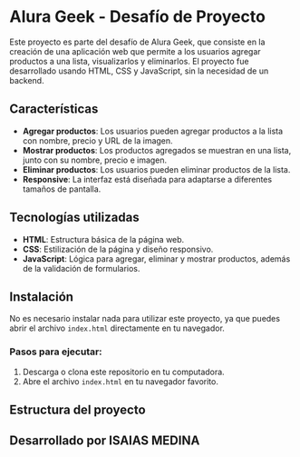 # Alura Geek - Desafío de Proyecto

Este proyecto es parte del desafío de Alura Geek, que consiste en la creación de una aplicación web que permite a los usuarios agregar productos a una lista, visualizarlos y eliminarlos. El proyecto fue desarrollado usando HTML, CSS y JavaScript, sin la necesidad de un backend.

## Características

- **Agregar productos**: Los usuarios pueden agregar productos a la lista con nombre, precio y URL de la imagen.
- **Mostrar productos**: Los productos agregados se muestran en una lista, junto con su nombre, precio e imagen.
- **Eliminar productos**: Los usuarios pueden eliminar productos de la lista.
- **Responsive**: La interfaz está diseñada para adaptarse a diferentes tamaños de pantalla.

## Tecnologías utilizadas

- **HTML**: Estructura básica de la página web.
- **CSS**: Estilización de la página y diseño responsivo.
- **JavaScript**: Lógica para agregar, eliminar y mostrar productos, además de la validación de formularios.

## Instalación

No es necesario instalar nada para utilizar este proyecto, ya que puedes abrir el archivo `index.html` directamente en tu navegador.

### Pasos para ejecutar:

1. Descarga o clona este repositorio en tu computadora.
2. Abre el archivo `index.html` en tu navegador favorito.

## Estructura del proyecto

## Desarrollado por ISAIAS MEDINA
